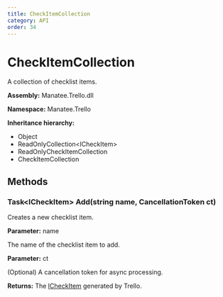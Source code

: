```yaml
---
title: CheckItemCollection
category: API
order: 34
---
```


# CheckItemCollection

A collection of checklist items.

**Assembly:** Manatee.Trello.dll

**Namespace:** Manatee.Trello

**Inheritance hierarchy:**

- Object
- ReadOnlyCollection&lt;ICheckItem&gt;
- ReadOnlyCheckItemCollection
- CheckItemCollection

## Methods

### Task&lt;ICheckItem&gt; Add(string name, CancellationToken ct)

Creates a new checklist item.

**Parameter:** name

The name of the checklist item to add.

**Parameter:** ct

(Optional) A cancellation token for async processing.

**Returns:** The [ICheckItem](ICheckItem#icheckitem) generated by Trello.

